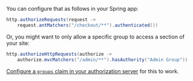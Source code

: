You can configure that as follows in your Spring app:

```java
http.authorizeRequests(request ->
    request.antMatchers("/checkout/**").authenticated())
```

Or, you might want to only allow a specific group to access a section of your site:

```java
http.authorizeHttpRequests(authorize ->
    authorize.mvcMatchers("/admin/**").hasAuthority("Admin Group"))
```

[Configure a `groups` claim in your authorization server](/docs/guides/customize-tokens-groups-claim/main/#add-a-groups-claim-for-the-org-authorization-server) for this to work.
